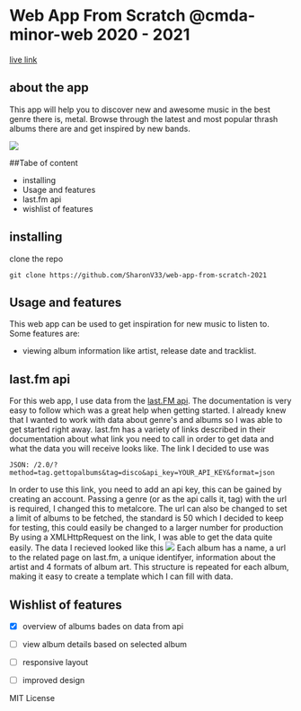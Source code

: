 # Web App From Scratch @cmda-minor-web 2020 - 2021

[live link](http://web-app-from-scratch-2021.sharonv33.vercel.app/)

## about the app
This app will help you to discover new and awesome music in the best genre there is, metal. Browse through the 
latest and most popular thrash albums there are and get inspired by new bands. 

<img src="https://i.ibb.co/dW3NVFC/smaller.jpg">

##Tabe of content
* installing
* Usage and features
* last.fm api
* wishlist of features

## installing
clone the repo
```
git clone https://github.com/SharonV33/web-app-from-scratch-2021
```

## Usage and features
This web app can be used to get inspiration for new music to listen to. Some features are:
- viewing album information like artist, release date and tracklist. 


## last.fm api
For this web app, I use data from the [last.FM api](https://www.last.fm/api). The documentation is very easy to follow
which was a great help when getting started. I already knew that I wanted to work with data about genre's and albums so
I was able to get started right away. last.fm has a variety of links described in their documentation about what link
you need to call in order to get data and what the data you will receive looks like. The link I decided to use was 
```
JSON: /2.0/?method=tag.gettopalbums&tag=disco&api_key=YOUR_API_KEY&format=json 
```
In order to use this link, you need to add an api key, this can be gained by creating an account. Passing a genre (or as the api calls it, tag)
with the url is required, I changed this to metalcore. The url can also be changed to set a limit of albums to be fetched, the
standard is 50 which I decided to keep for testing, this could easily be changed to a larger number for production
By using a XMLHttpRequest on the link, I was able to get the data quite easily. The data I recieved looked like this
<img src="https://i.ibb.co/x3d6YrY/Screenshot-2021-02-05-at-10-27-03.png">
Each album has a name, a url to the related page on last.fm, a unique identifyer, information about the artist and 4 formats
of album art. This structure is repeated for each album, making it easy to create a template which I can fill with data.


## Wishlist of features
- [x] overview of albums bades on data from api
- [ ] view album details based on selected album
- [ ] responsive layout
- [ ] improved design


MIT License
